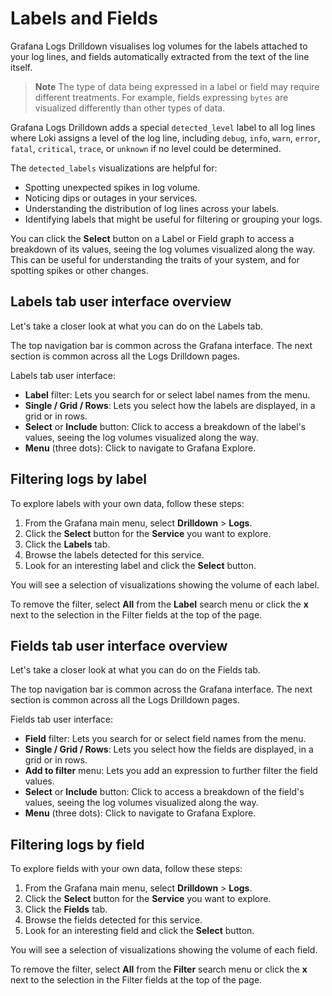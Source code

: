 # Labels and Fields

Grafana Logs Drilldown visualises log volumes for the labels attached to your log lines, and fields automatically extracted from the text of the line itself.

> **Note**
> The type of data being expressed in a label or field may require different treatments. For example, fields expressing `bytes` are visualized differently than other types of data.

Grafana Logs Drilldown adds a special `detected_level` label to all log lines where Loki assigns a level of the log line, including `debug`, `info`, `warn`, `error`, `fatal`, `critical`, `trace`, or `unknown` if no level could be determined.

The `detected_labels` visualizations are helpful for:

- Spotting unexpected spikes in log volume.
- Noticing dips or outages in your services.
- Understanding the distribution of log lines across your labels.
- Identifying labels that might be useful for filtering or grouping your logs.

You can click the **Select** button on a Label or Field graph to access a breakdown of its values, seeing the log volumes visualized along the way. This can be useful for understanding the traits of your system, and for spotting spikes or other changes.

## Labels tab user interface overview

Let's take a closer look at what you can do on the Labels tab.

The top navigation bar is common across the Grafana interface. The next section is common across all the Logs Drilldown pages.

Labels tab user interface:

- **Label** filter: Lets you search for or select label names from the menu.
- **Single / Grid / Rows**: Lets you select how the labels are displayed, in a grid or in rows.
- **Select** or **Include** button: Click to access a breakdown of the label's values, seeing the log volumes visualized along the way.
- **Menu** (three dots): Click to navigate to Grafana Explore.

## Filtering logs by label

To explore labels with your own data, follow these steps:

1. From the Grafana main menu, select **Drilldown** > **Logs**.
2. Click the **Select** button for the **Service** you want to explore.
3. Click the **Labels** tab.
4. Browse the labels detected for this service.
5. Look for an interesting label and click the **Select** button.

You will see a selection of visualizations showing the volume of each label.

To remove the filter, select **All** from the **Label** search menu or click the **x** next to the selection in the Filter fields at the top of the page.

## Fields tab user interface overview

Let's take a closer look at what you can do on the Fields tab.

The top navigation bar is common across the Grafana interface. The next section is common across all the Logs Drilldown pages.

Fields tab user interface:

- **Field** filter: Lets you search for or select field names from the menu.
- **Single / Grid / Rows**: Lets you select how the fields are displayed, in a grid or in rows.
- **Add to filter** menu: Lets you add an expression to further filter the field values.
- **Select** or **Include** button: Click to access a breakdown of the field's values, seeing the log volumes visualized along the way.
- **Menu** (three dots): Click to navigate to Grafana Explore.

## Filtering logs by field

To explore fields with your own data, follow these steps:

1. From the Grafana main menu, select **Drilldown** > **Logs**.
2. Click the **Select** button for the **Service** you want to explore.
3. Click the **Fields** tab.
4. Browse the fields detected for this service.
5. Look for an interesting field and click the **Select** button.

You will see a selection of visualizations showing the volume of each field.

To remove the filter, select **All** from the **Filter** search menu or click the **x** next to the selection in the Filter fields at the top of the page.
